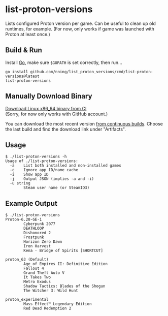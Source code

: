 # list-proton-versions

Lists configured Proton version per game. Can be useful to clean up old runtimes, for example. (For now, only works if game was launched with Proton at least once.)

## Build & Run

Install [Go](https://golang.org/), make sure `$GOPATH` is set correctly, then run...

    go install github.com/nning/list_proton_versions/cmd/list-proton-versions@latest
    list-proton-versions

## Manually Download Binary

[Download Linux x86_64 binary from CI](https://github.com/nning/list_proton_versions/suites/4259569597/artifacts/110638934)  
(Sorry, for now only works with GitHub account.)

You can download the most recent version [from continuous builds](https://github.com/nning/list_proton_versions/actions/workflows/build.yml). Choose the last build and find the download link under "Artifacts".

## Usage

    $ ./list-proton-versions -h
    Usage of ./list-proton-versions:
      -a    List both installed and non-installed games
      -c    Ignore app ID/name cache
      -i    Show app ID
      -j    Output JSON (implies -a and -i)
      -u string
            Steam user name (or SteamID3)

## Example Output

    $ ./list-proton-versions
    Proton-6.20-GE-1
            Cyberpunk 2077
            DEATHLOOP
            Dishonored 2
            Frostpunk
            Horizon Zero Dawn
            Iron Harvest
            Kena - Bridge of Spirits [SHORTCUT]

    proton_63 (Default)
            Age of Empires II: Definitive Edition
            Fallout 4
            Grand Theft Auto V
            It Takes Two
            Metro Exodus
            Shadow Tactics: Blades of the Shogun
            The Witcher 3: Wild Hunt

    proton_experimental
            Mass Effect™ Legendary Edition
            Red Dead Redemption 2

